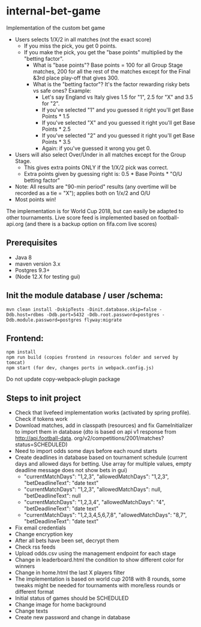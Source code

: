 # internal-bet-game

Implementation of the custom bet game

* Users selects 1/X/2 in all matches (not the exact score)
  * If you miss the pick, you get 0 points.
  * If you make the pick, you get the "base points" multiplied by the "betting factor".
    * What is "base points"? Base points = 100 for all Group Stage matches, 200 for all the rest of the matches except for the Final &3rd place play-off that gives 300.
    * What is the "betting factor"? It's the factor rewarding risky bets vs safe ones? Example:
      * Let's say England vs Italy gives 1.5 for "1", 2.5 for "X" and 3.5 for "2".
      * If you've selected "1" and you guessed it right you'll get Base Points * 1.5
      * If you've selected "X" and you guessed it right you'll get Base Points * 2.5
      * If you've selected "2" and you guessed it right you'll get Base Points * 3.5
      * Again: if you've guessed it wrong you get 0.
* Users will also select Over/Under in all matches except for the Group Stage.
  * This gives extra points ONLY if the 1/X/2 pick was correct.
  * Extra points given by guessing right is: 0.5 * Base Points * "O/U betting factor"
* Note: All results are "90-min period" results (any overtime will be recorded as a tie = "X"); applies both on 1/x/2 and O/U
* Most points win!

The implementation is for World Cup 2018, but can easily be adapted to other tournaments. Live score 
feed is implemented based on football-api.org (and there is a backup option on fifa.com live scores)

## Prerequisites

* Java 8
* maven version 3.x
* Postgres 9.3+
* (Node 12.X for testing gui)

## Init the module database / user /schema:

    mvn clean install -DskipTests -Dinit.database.skip=false -Ddb.host=rdbms -Ddb.port=5432 -Ddb.root.password=postgres -Ddb.module.password=postgres flyway:migrate

## Frontend:

    npm install
    npm run build (copies frontend in resources folder and served by tomcat)
    npm start (for dev, changes ports in webpack.config.js)

Do not update copy-webpack-plugin package

## Steps to init project

* Check that livefeed implementation works (activated by spring profile). Check if tokens work
* Download matches, add in classpath (resources) and fix GameInitializer 
  to import them in database  (dto is based on api v1 response from http://api.football-data.
  org/v2/competitions/2001/matches?status=SCHEDULED)
* Need to import odds some days before each round starts 
* Create deadlines in database based on tournament schedule (current days and allowed days for betting. Use 
  array for multiple values, empty deadline message does not show bets in gui)
  * "currentMatchDays": "1,2,3", "allowedMatchDays": "1,2,3", "betDeadlineText": "date text"  
  * "currentMatchDays": "1,2,3", "allowedMatchDays": null, "betDeadlineText": null
  * "currentMatchDays": "1,2,3,4", "allowedMatchDays": "4", "betDeadlineText": "date text"
  * "currentMatchDays": "1,2,3,4,5,6,7,8", "allowedMatchDays": "8,7", "betDeadlineText": "date text"
* Fix email credentials
* Change encryption key  
* After all bets have been set, decrypt them
* Check rss feeds
* Upload odds.csv using the management endpoint for each stage
* Change in leaderboard.html the condition to show different color for winners
* Change in home.html the last X players filter
* The implementation is based on world cup 2018 with 8 rounds, some tweaks 
might be needed for tournaments with more/less rounds or different format
* Initial status of games should be SCHEDULED
* Change image for home background
* Change texts 
* Create new password and change in database
